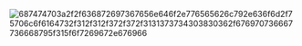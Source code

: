 ![687474703a2f2f636872697367656e646f2e776565626c792e636f6d2f75706c6f6164732f312f312f372f372f3131373734303830362f676970736667736668795f315f6f7269672e676966](https://user-images.githubusercontent.com/94723553/148134116-b4c06ea4-2acb-49d7-b29c-5ed48a48f18b.gif)
